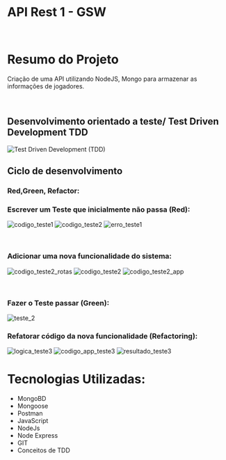 # API Rest 1 - GSW

<br>

# Resumo do Projeto

Criação de uma API utilizando NodeJS, Mongo para armazenar as informações de jogadores.

<br>

## Desenvolvimento orientado a teste/ Test Driven Development TDD

![Test Driven Development (TDD)](https://user-images.githubusercontent.com/80925387/167756040-c2dba9fa-c55c-4e74-bbd0-cb8ba6ca4a86.png)

## Ciclo de desenvolvimento

### Red,Green, Refactor:

### Escrever um Teste que inicialmente não passa (Red):
![codigo_teste1](https://user-images.githubusercontent.com/80925387/167759346-1ab42ede-cf49-43e9-b491-a616157e7473.PNG)
![codigo_teste2](https://user-images.githubusercontent.com/80925387/167759360-c8bed1a4-a662-489f-ac9f-b0219b3095e7.PNG)
![erro_teste1](https://user-images.githubusercontent.com/80925387/167759381-c9ebfa0d-f624-45de-8d7f-b12930b8c526.PNG)

<br>

### Adicionar uma nova funcionalidade do sistema:
![codigo_teste2_rotas](https://user-images.githubusercontent.com/80925387/167759475-819d587e-896f-4af2-8312-44270c77cd1f.PNG)
![codigo_teste2](https://user-images.githubusercontent.com/80925387/167759547-571a9e99-737d-4416-b66c-184becf00ae2.PNG)
![codigo_teste2_app](https://user-images.githubusercontent.com/80925387/167759564-bfdf9880-eea6-4ab5-a0d2-b0262ba9abe3.PNG)

<br>

### Fazer o Teste passar (Green):
![teste_2](https://user-images.githubusercontent.com/80925387/167759669-f4eec432-b235-4aa1-8029-ac76ec5c21d6.PNG)


### Refatorar código da nova funcionalidade (Refactoring):
![logica_teste3](https://user-images.githubusercontent.com/80925387/167760239-bf8334fa-a458-4363-a4a5-19d8b68af2a9.PNG)
![codigo_app_teste3](https://user-images.githubusercontent.com/80925387/167760256-b2d36803-93a2-4a5f-8cbc-3e63844be7dc.PNG)
![resultado_teste3](https://user-images.githubusercontent.com/80925387/167760338-d3c3b206-1672-4a57-831d-f0409911784a.PNG)



# Tecnologias Utilizadas:

- MongoBD
- Mongoose
- Postman
- JavaScript
- NodeJs
- Node Express
- GIT
- Conceitos de TDD

